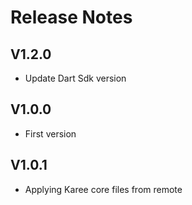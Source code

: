 # Release Notes

## V1.2.0
 * Update Dart Sdk version
## V1.0.0
 * First version
## V1.0.1
 * Applying Karee core files from remote